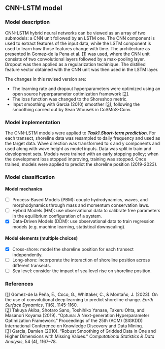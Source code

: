 ## CNN-LSTM model
### Model description

CNN-LSTM hybrid neural networks can be viewed as an array of two submodels: a CNN unit followed by an LSTM one. The CNN component is used to extract features of the input data, while the LSTM component is used to learn how those features change with time. The architecture as presented in Gomez-de la Pena et al. [[1](https://doi.org/10.5194/esurf-11-1145-2023)] was used, where the CNN unit consists of two convolutional layers followed by a max-pooling layer. Dropout was then applied as a regularization techinique. The distilled feature vector obtained with the CNN unit was then used in the LSTM layer.

The changes in this revised version are:

- The learning rate and dropout hyperparameters were optimized using an open source hyperparameter optimization framework [[2](https://optuna.org/)]. 
- The loss function was changed to the Shoreshop metric. 
- Input smoothing with Garcia (2010) smoother [[3](https://doi.org/10.1016/j.csda.2009.09.020)], following the smoothing carried out by Sean Vitousek in CoSMoS-Conv.


### Model implementation
The CNN-LSTM models were applied to ***Task1.Short-term prediction***. For each transect, shoreline data was resampled to daily frequency and used as the target data. Wave direction was transformed to x and y components and used along with wave height as model inputs. Data was split in train and development sets. Models were trained with an early stopping policy; when the development loss stopped improving, training was stopped. Once trained, models were applied to predict the shoreline position (2019-2023). 

### Model classification
#### Model mechanics
- [ ] Process-Based Models (PBM): couple hydrodynamics, waves, and morphodynamics through mass and momentum conservation laws.
- [ ] Hybrid Models (HM): use observational data to calibrate free parameters in the equilibrium configuration of a system.
- [x] Data-Driven Models (DDM): use observational data to train regression models (e.g. machine learning, statistical downscaling).
#### Model elements (multiple choices)
- [x] Cross-shore: model the shoreline position for each transect independently.
- [ ] Long-shore: incorporate the interaction of shoreline position across different transects.
- [ ] Sea level: consider the impact of sea level rise on shoreline position.

### References
[[1](https://doi.org/10.5194/esurf-11-1145-2023)]
Gomez-de la Peña, E., Coco, G., Whittaker, C., & Montaño, J. (2023). On the use of convolutional deep learning to predict shoreline change. *Earth Surface Dynamics*, 11(6), 1145-1160.\
[[2](https://doi.org/10.48550/arXiv.1907.10902)]
Takuya Akiba, Shotaro Sano, Toshihiko Yanase, Takeru Ohta, and Masanori Koyama (2019). “Optuna: A Next-generation Hyperparameter Optimization Framework.” Proceedings of the 25th (ACM) (SIGKDD) International Conference on Knowledge Discovery and Data Mining.\
[[3](https://doi.org/10.1016/j.csda.2009.09.020)]
Garcia, Damien (2010). “Robust Smoothing of Gridded Data in One and Higher Dimensions with Missing Values.” *Computational Statistics & Data Analysis*, 54 (4), 1167–78.



